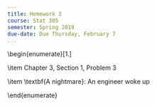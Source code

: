 ```yaml
---
title: Homework 3
course: Stat 305
semester: Spring 2019
due-date: Due Thursday, February 7
...
```


\begin{enumerate}[1.]

\item Chapter 3, Section 1, Problem 3

\item \textbf{A nightmare}: An engineer woke up

\end{enumerate}
